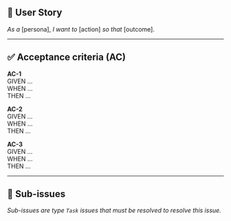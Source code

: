 <!--
Name: Backlog: User Story
Description: File a user story for a new feature or improvement.
Labels: Backlog: User Story, Meta: Unknown Priority
-->

## 📝 User Story

<!--
Write a user story following the format:

As a [persona],
I want to [action]
so that [outcome].

Example:

As a user reading comments,
I want to be protected from seeing harmful or offensive language
so that I can enjoy the content and discussions without being exposed to toxicity.
-->
_As a_ [persona], _I want to_ [action] _so that_ [outcome].

---

## ✅ Acceptance criteria (AC)

<!--
Define specific, testable (pass–fail) scenarios.
Use the GIVEN/WHEN/THEN format for clarity.
-->
**AC-1**  
GIVEN …  
WHEN …  
THEN …

**AC-2**  
GIVEN …  
WHEN …  
THEN …

**AC-3**  
GIVEN …  
WHEN …  
THEN …

---

## 🔗 Sub-issues

_Sub-issues are type `Task` issues that must be resolved to resolve this issue._
